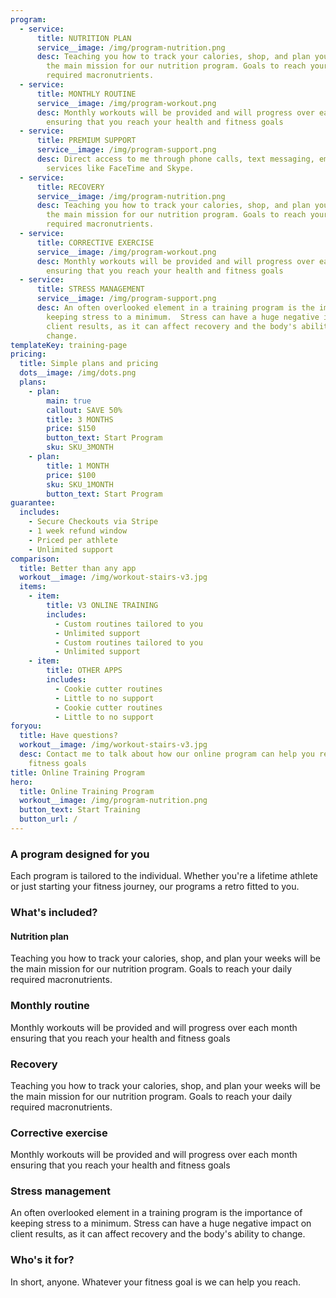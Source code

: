 ```yaml
---
program:
  - service:
      title: NUTRITION PLAN
      service__image: /img/program-nutrition.png
      desc: Teaching you how to track your calories, shop, and plan your weeks will be
        the main mission for our nutrition program. Goals to reach your daily
        required macronutrients.
  - service:
      title: MONTHLY ROUTINE
      service__image: /img/program-workout.png
      desc: Monthly workouts will be provided and will progress over each month
        ensuring that you reach your health and fitness goals
  - service:
      title: PREMIUM SUPPORT
      service__image: /img/program-support.png
      desc: Direct access to me through phone calls, text messaging, email and
        services like FaceTime and Skype.
  - service:
      title: RECOVERY
      service__image: /img/program-nutrition.png
      desc: Teaching you how to track your calories, shop, and plan your weeks will be
        the main mission for our nutrition program. Goals to reach your daily
        required macronutrients.
  - service:
      title: CORRECTIVE EXERCISE
      service__image: /img/program-workout.png
      desc: Monthly workouts will be provided and will progress over each month
        ensuring that you reach your health and fitness goals
  - service:
      title: STRESS MANAGEMENT
      service__image: /img/program-support.png
      desc: An often overlooked element in a training program is the importance of
        keeping stress to a minimum.  Stress can have a huge negative impact on
        client results, as it can affect recovery and the body's ability to
        change.
templateKey: training-page
pricing:
  title: Simple plans and pricing
  dots__image: /img/dots.png
  plans:
    - plan:
        main: true
        callout: SAVE 50%
        title: 3 MONTHS
        price: $150
        button_text: Start Program
        sku: SKU_3MONTH
    - plan:
        title: 1 MONTH
        price: $100
        sku: SKU_1MONTH
        button_text: Start Program
guarantee:
  includes:
    - Secure Checkouts via Stripe
    - 1 week refund window
    - Priced per athlete
    - Unlimited support
comparison:
  title: Better than any app
  workout__image: /img/workout-stairs-v3.jpg
  items:
    - item:
        title: V3 ONLINE TRAINING
        includes:
          - Custom routines tailored to you
          - Unlimited support
          - Custom routines tailored to you
          - Unlimited support
    - item:
        title: OTHER APPS
        includes:
          - Cookie cutter routines
          - Little to no support
          - Cookie cutter routines
          - Little to no support
foryou:
  title: Have questions?
  workout__image: /img/workout-stairs-v3.jpg
  desc: Contact me to talk about how our online program can help you reach your
    fitness goals
title: Online Training Program
hero:
  title: Online Training Program
  workout__image: /img/program-nutrition.png
  button_text: Start Training
  button_url: /
---
```

### A program designed for you
Each program is tailored to the individual. Whether you're a lifetime athlete or just starting your fitness journey, our programs a retro fitted to you. 

### What's included?

#### Nutrition plan
Teaching you how to track your calories, shop, and plan your weeks will be the main mission for our nutrition program. Goals to reach your daily required macronutrients.
### Monthly routine
Monthly workouts will be provided and will progress over each month ensuring that you reach your health and fitness goals
### Recovery
Teaching you how to track your calories, shop, and plan your weeks will be the main mission for our nutrition program. Goals to reach your daily required macronutrients.
### Corrective exercise 
Monthly workouts will be provided and will progress over each month ensuring that you reach your health and fitness goals
### Stress management
An often overlooked element in a training program is the importance of keeping stress to a minimum. Stress can have a huge negative impact on client results, as it can affect recovery and the body's ability to change.


### Who's it for?
In short, anyone. Whatever your fitness goal is we can help you reach. 








